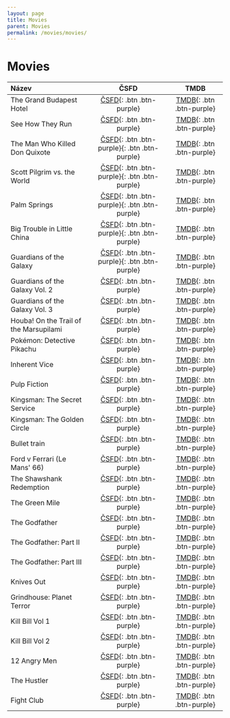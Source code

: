 ```yaml
---
layout: page
title: Movies
parent: Movies
permalink: /movies/movies/
---
```


# Movies

| Název                                  | ČSFD                                                                              | TMDB                                                                           |
|:---------------------------------------|:---------------------------------------------------------------------------------:|:------------------------------------------------------------------------------:|
| The Grand Budapest Hotel               | [ČSFD](https://www.csfd.cz/film/321916-grandhotel-budapest/prehled/){: .btn .btn-purple}             | [TMDB](https://www.themoviedb.org/movie/120467-the-grand-budapest-hotel){: .btn .btn-purple}       |
| See How They Run                       | [ČSFD](https://www.csfd.cz/film/1066744-vrazda-v-londyne/prehled/){: .btn .btn-purple}                                  | [TMDB](https://www.themoviedb.org/movie/766475-see-how-they-run){: .btn .btn-purple}               |
| The Man Who Killed Don Quixote         | [ČSFD](https://www.csfd.cz/film/373104-muz-ktery-zabil-dona-quijota/prehled/){: .btn .btn-purple}{: .btn .btn-purple}     | [TMDB](https://www.themoviedb.org/movie/297725-the-man-who-killed-don-quixote){: .btn .btn-purple} |
| Scott Pilgrim vs. the World            | [ČSFD](https://www.csfd.cz/film/230559-scott-pilgrim-proti-zbytku-sveta/prehled/){: .btn .btn-purple}{: .btn .btn-purple} | [TMDB](https://www.themoviedb.org/movie/22538-scott-pilgrim-vs-the-world){: .btn .btn-purple}      |
| Palm Springs                           | [ČSFD](https://www.csfd.cz/film/811520-palm-springs/prehled/){: .btn .btn-purple}{: .btn .btn-purple}                     | [TMDB](https://www.themoviedb.org/movie/587792-palm-springs){: .btn .btn-purple}                   |
| Big Trouble in Little China            | [ČSFD](https://www.csfd.cz/film/1313-velke-nesnaze-v-male-cine/prehled/){: .btn .btn-purple}{: .btn .btn-purple}          | [TMDB](https://www.themoviedb.org/movie/6978-big-trouble-in-little-china){: .btn .btn-purple}      |
| Guardians of the Galaxy                | [ČSFD](https://www.csfd.cz/film/320638-strazci-galaxie/prehled/){: .btn .btn-purple}{: .btn .btn-purple}                  | [TMDB](https://www.themoviedb.org/movie/118340-guardians-of-the-galaxy){: .btn .btn-purple}        |
| Guardians of the Galaxy Vol. 2         | [ČSFD](https://www.csfd.cz/film/380161-strazci-galaxie-vol-2/prehled/){: .btn .btn-purple}            | [TMDB](https://www.themoviedb.org/movie/283995-guardians-of-the-galaxy-2){: .btn .btn-purple}      |
| Guardians of the Galaxy Vol. 3         | [ČSFD](https://www.csfd.cz/film/508447-strazci-galaxie-volume-3/prehled/){: .btn .btn-purple}         | [TMDB](https://www.themoviedb.org/movie/447365-guardians-of-the-galaxy-vol-3){: .btn .btn-purple}  |
| Houba! On the Trail of the Marsupilami | [ČSFD](https://www.csfd.cz/film/318163-po-stopach-marsupilamiho/prehled/){: .btn .btn-purple}         | [TMDB](https://www.themoviedb.org/movie/102207-sur-la-piste-du-marsupilami){: .btn .btn-purple}    |
| Pokémon: Detective Pikachu             | [ČSFD](https://www.csfd.cz/film/546268-pokemon-detektiv-pikachu/prehled/){: .btn .btn-purple}         | [TMDB](https://www.themoviedb.org/movie/447404-detective-pikachu){: .btn .btn-purple}              |
| Inherent Vice                          | [ČSFD](https://www.csfd.cz/film/291647-inherent-vice/prehled/){: .btn .btn-purple}                    | [TMDB](https://www.themoviedb.org/movie/171274-inherent-vice){: .btn .btn-purple}                  |
| Pulp Fiction                           | [ČSFD](https://www.csfd.cz/film/8852-pulp-fiction-historky-z-podsveti/prehled/){: .btn .btn-purple}   | [TMDB](https://www.themoviedb.org/movie/680-pulp-fiction){: .btn .btn-purple}                      |
| Kingsman: The Secret Service           | [ČSFD](https://www.csfd.cz/film/342878-kingsman-tajna-sluzba/prehled/){: .btn .btn-purple}            | [TMDB](https://www.themoviedb.org/movie/207703-kingsman-the-secret-service){: .btn .btn-purple}    |
| Kingsman: The Golden Circle            | [ČSFD](https://www.csfd.cz/film/52975-kingsman-zlaty-kruh/prehled/){: .btn .btn-purple}               | [TMDB](https://www.themoviedb.org/movie/343668-kingsman-the-golden-circle){: .btn .btn-purple}     |
| Bullet train                           | [ČSFD](https://www.csfd.cz/film/933670-bullet-train/prehled/){: .btn .btn-purple}                     | [TMDB](https://www.themoviedb.org/movie/718930-bullet-train){: .btn .btn-purple}                   |
| Ford v Ferrari (Le Mans' 66)           | [ČSFD](https://www.csfd.cz/film/332773-le-mans-66/prehled/ "Le Mans '66"){: .btn .btn-purple}         | [TMDB](https://www.themoviedb.org/movie/359724-ford-v-ferrari){: .btn .btn-purple}                 |
| The Shawshank Redemption               | [ČSFD](https://www.csfd.cz/film/2294-vykoupeni-z-veznice-shawshank/prehled/){: .btn .btn-purple}      | [TMDB](https://www.themoviedb.org/movie/278-the-shawshank-redemption){: .btn .btn-purple}          |
| The Green Mile                         | [ČSFD](https://www.csfd.cz/film/2292-zelena-mile/prehled/){: .btn .btn-purple}                        | [TMDB](https://www.themoviedb.org/movie/497-the-green-mile){: .btn .btn-purple}                    |
| The Godfather                          | [ČSFD](https://www.csfd.cz/film/1644-kmotr/prehled/){: .btn .btn-purple}                              | [TMDB](https://www.themoviedb.org/movie/238-the-godfather){: .btn .btn-purple}                     |
| The Godfather: Part II                 | [ČSFD](https://www.csfd.cz/film/1645-kmotr-ii/prehled/){: .btn .btn-purple}                           | [TMDB](https://www.themoviedb.org/movie/240-the-godfather-part-ii){: .btn .btn-purple}             |
| The Godfather: Part III                | [ČSFD](https://www.csfd.cz/film/1646-kmotr-iii/prehled/){: .btn .btn-purple}                          | [TMDB](https://www.themoviedb.org/movie/242-the-godfather-part-iii){: .btn .btn-purple}            |
| Knives Out                             | [ČSFD](https://www.csfd.cz/film/651342-na-noze/prehled/){: .btn .btn-purple}                          | [TMDB](https://www.themoviedb.org/movie/546554-knives-out){: .btn .btn-purple}                     |
| Grindhouse: Planet Terror              | [ČSFD](https://www.csfd.cz/film/221616-grindhouse-planeta-teror/prehled/){: .btn .btn-purple}         | [TMDB](https://www.themoviedb.org/movie/1992-planet-terror){: .btn .btn-purple}                    |
| Kill Bill Vol 1                        | [ČSFD](https://www.csfd.cz/film/43483-kill-bill/prehled/){: .btn .btn-purple}                         | [TMDB](https://www.themoviedb.org/movie/24-kill-bill-vol-1){: .btn .btn-purple}                    |
| Kill Bill Vol 2                        | [ČSFD](https://www.csfd.cz/film/136304-kill-bill-2/prehled/){: .btn .btn-purple}                      | [TMDB](https://www.themoviedb.org/movie/393-kill-bill-vol-2){: .btn .btn-purple}                   |
| 12 Angry Men                           | [ČSFD](https://www.csfd.cz/film/6178-dvanact-rozhnevanych-muzu/prehled/){: .btn .btn-purple}          | [TMDB](https://www.themoviedb.org/movie/389-12-angry-men){: .btn .btn-purple}                      |
| The Hustler                            | [ČSFD](https://www.csfd.cz/film/13052-hazardni-hrac/prehled/){: .btn .btn-purple}                     | [TMDB](https://www.themoviedb.org/movie/990-the-hustler){: .btn .btn-purple}                       |
| Fight Club                             | [ČSFD](https://www.csfd.cz/film/2667-klub-rvacu/prehled/){: .btn .btn-purple}                         | [TMDB](https://www.themoviedb.org/movie/550-fight-club){: .btn .btn-purple}                        |